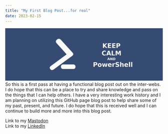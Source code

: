 ```yaml
---
title: "My First Blog Post...for real"
date: 2023-02-15
---
```

![Image](./_pictures/Mastodon_Bkgrd.jpg)\
So this is a first pass at having a functional blog post out on the inter-webs. I do hope that this can be a place to try and share knowledge and
pass on the things that I can help others.
I have a very interesting work history and I am planning on utilizing this GitHub page blog post to help share some of my past, present, and future.
I do hope that this is received well and I can continue to build more and more into this blog post.

Link to my <a rel="me" href="https://tech.lgbt/@NathanHamblin_MI6">Mastodon</a>\
Link to my <a rel="me" href="https://www.linkedin.com/in/nathan-hamblin">LinkedIn</a>
